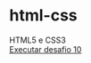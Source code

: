 # html-css
 HTML5 e CSS3
<br>
<a href="https://mateuslevidev.github.io/html-css/desafios/des010/android.html">Executar desafio 10</a>